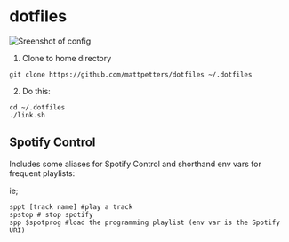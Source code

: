 # dotfiles

![Sreenshot of config](http://i.imgur.com/WAecu44.jpg)

1. Clone to home directory

`git clone https://github.com/mattpetters/dotfiles ~/.dotfiles`

2. Do this:

```shell
cd ~/.dotfiles
./link.sh
```

## Spotify Control

Includes some aliases for Spotify Control and shorthand env vars for frequent playlists:

ie;

```shell
sppt [track name] #play a track
spstop # stop spotify
spp $spotprog #load the programming playlist (env var is the Spotify URI) 

```

